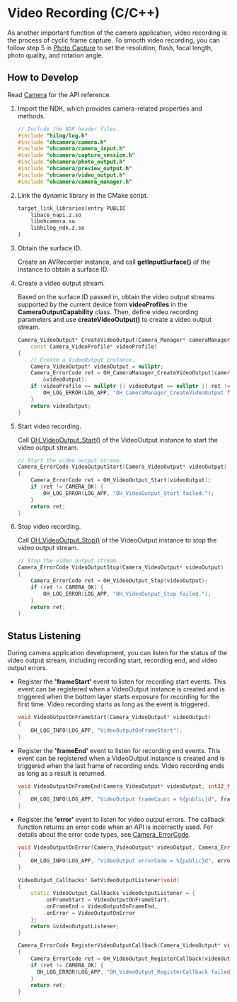 # Video Recording (C/C++)

As another important function of the camera application, video recording is the process of cyclic frame capture. To smooth video recording, you can follow step 5 in [Photo Capture](native-camera-shooting.md) to set the resolution, flash, focal length, photo quality, and rotation angle.

## How to Develop

Read [Camera](../../reference/apis-camera-kit/_o_h___camera.md) for the API reference.

1. Import the NDK, which provides camera-related properties and methods.
     
   ```c++
   // Include the NDK header files.
   #include "hilog/log.h"
   #include "ohcamera/camera.h"
   #include "ohcamera/camera_input.h"
   #include "ohcamera/capture_session.h"
   #include "ohcamera/photo_output.h"
   #include "ohcamera/preview_output.h"
   #include "ohcamera/video_output.h"
   #include "ohcamera/camera_manager.h"
   ```

2. Link the dynamic library in the CMake script.

   ```txt
   target_link_libraries(entry PUBLIC
       libace_napi.z.so
       libohcamera.so
       libhilog_ndk.z.so
   )
   ```

3. Obtain the surface ID.
   
   Create an AVRecorder instance, and call **getInputSurface()** of the instance to obtain a surface ID.

4. Create a video output stream.

   Based on the surface ID passed in, obtain the video output streams supported by the current device from **videoProfiles** in the **CameraOutputCapability** class. Then, define video recording parameters and use **createVideoOutput()** to create a video output stream.

   ```c++
   Camera_VideoOutput* CreateVideoOutput(Camera_Manager* cameraManager, char* videoSurfaceIdStr,
       const Camera_VideoProfile* videoProfile)
   {
       // Create a VideoOutput instance.
       Camera_VideoOutput* videoOutput = nullptr;
       Camera_ErrorCode ret = OH_CameraManager_CreateVideoOutput(cameraManager, videoProfile, videoSurfaceIdStr,
           &videoOutput);
       if (videoProfile == nullptr || videoOutput == nullptr || ret != CAMERA_OK) {
           OH_LOG_ERROR(LOG_APP, "OH_CameraManager_CreateVideoOutput failed.");
       }
       return videoOutput;
   }
   ```

5. Start video recording.
   
   Call [OH_VideoOutput_Start()](../../reference/apis-camera-kit/_o_h___camera.md#oh_videooutput_start) of the VideoOutput instance to start the video output stream.

   ```c++
   // Start the video output stream.
   Camera_ErrorCode VideoOutputStart(Camera_VideoOutput* videoOutput)
   {
       Camera_ErrorCode ret = OH_VideoOutput_Start(videoOutput);
       if (ret != CAMERA_OK) {
           OH_LOG_ERROR(LOG_APP, "OH_VideoOutput_Start failed.");
       }
       return ret;
   }
   ```

6. Stop video recording.
     
   Call [OH_VideoOutput_Stop()](../../reference/apis-camera-kit/_o_h___camera.md#oh_videooutput_stop) of the VideoOutput instance to stop the video output stream.

   ```c++
   // Stop the video output stream.
   Camera_ErrorCode VideoOutputStop(Camera_VideoOutput* videoOutput)
   {
       Camera_ErrorCode ret = OH_VideoOutput_Stop(videoOutput);
       if (ret != CAMERA_OK) {
           OH_LOG_ERROR(LOG_APP, "OH_VideoOutput_Stop failed.");
       }
       return ret;
   }
   ```


## Status Listening

During camera application development, you can listen for the status of the video output stream, including recording start, recording end, and video output errors.

- Register the **'frameStart'** event to listen for recording start events. This event can be registered when a VideoOutput instance is created and is triggered when the bottom layer starts exposure for recording for the first time. Video recording starts as long as the event is triggered.

  ```c++
  void VideoOutputOnFrameStart(Camera_VideoOutput* videoOutput)
  {
      OH_LOG_INFO(LOG_APP, "VideoOutputOnFrameStart");
  }
  ```

- Register the **'frameEnd'** event to listen for recording end events. This event can be registered when a VideoOutput instance is created and is triggered when the last frame of recording ends. Video recording ends as long as a result is returned.
    
  ```c++
  void VideoOutputOnFrameEnd(Camera_VideoOutput* videoOutput, int32_t frameCount)
  {
      OH_LOG_INFO(LOG_APP, "VideoOutput frameCount = %{public}d", frameCount);
  }
  ```

- Register the **'error'** event to listen for video output errors. The callback function returns an error code when an API is incorrectly used. For details about the error code types, see [Camera_ErrorCode](../../reference/apis-camera-kit/_o_h___camera.md#camera_errorcode-1).
    
  ```c++
  void VideoOutputOnError(Camera_VideoOutput* videoOutput, Camera_ErrorCode errorCode)
  {
      OH_LOG_INFO(LOG_APP, "VideoOutput errorCode = %{public}d", errorCode);
  }
  ```
  ```c++
  VideoOutput_Callbacks* GetVideoOutputListener(void)
  {
      static VideoOutput_Callbacks videoOutputListener = {
          .onFrameStart = VideoOutputOnFrameStart,
          .onFrameEnd = VideoOutputOnFrameEnd,
          .onError = VideoOutputOnError
      };
      return &videoOutputListener;
  }

  Camera_ErrorCode RegisterVideoOutputCallback(Camera_VideoOutput* videoOutput)
  {
      Camera_ErrorCode ret = OH_VideoOutput_RegisterCallback(videoOutput, GetVideoOutputListener());
      if (ret != CAMERA_OK) {
        OH_LOG_ERROR(LOG_APP, "OH_VideoOutput_RegisterCallback failed.");
      }
      return ret;
  }
  ```
